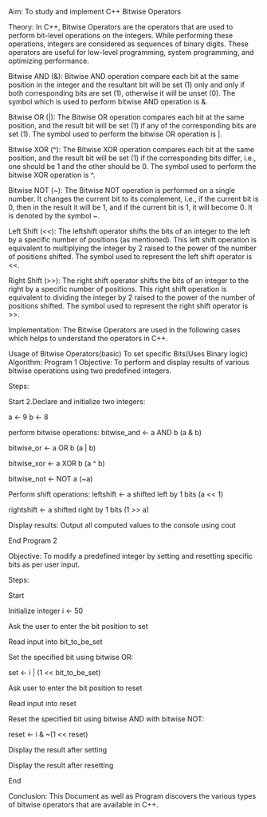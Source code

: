 Aim: 
To study and implement C++ Bitwise Operators

Theory:
In C++, Bitwise Operators are the operators that are used to perform bit-level operations on the integers. While performing these operations, integers are considered as sequences of binary digits. These operators are useful for low-level programming, system programming, and optimizing performance.

Bitwise AND (&):
Bitwise AND operation compare each bit at the same position in the integer and the resultant bit will be set (1) only and only if both corresponding bits are set (1), otherwise it will be unset (0). The symbol which is used to perform bitwise AND operation is &.

Bitwise OR (|):
The Bitwise OR operation compares each bit at the same position, and the result bit will be set (1) if any of the corresponding bits are set (1). The symbol used to perform the bitwise OR operation is |.

Bitwise XOR (^):
The Bitwise XOR operation compares each bit at the same position, and the result bit will be set (1) if the corresponding bits differ, i.e., one should be 1 and the other should be 0. The symbol used to perform the bitwise XOR operation is ^.

Bitwise NOT (~):
The Bitwise NOT operation is performed on a single number. It changes the current bit to its complement, i.e., if the current bit is 0, then in the result it will be 1, and if the current bit is 1, it will become 0. It is denoted by the symbol ~.

Left Shift (<<):
The leftshift operator shifts the bits of an integer to the left by a specific number of positions (as mentioned). This left shift operation is equivalent to multiplying the integer by 2 raised to the power of the number of positions shifted. The symbol used to represent the left shift operator is <<.

Right Shift (>>):
The right shift operator shifts the bits of an integer to the right by a specific number of positions. This right shift operation is equivalent to dividing the integer by 2 raised to the power of the number of positions shifted. The symbol used to represent the right shift operator is >>.

Implementation:
The Bitwise Operators are used in the following cases which helps to understand the operators in C++.

Usage of Bitwise Operators(basic)
To set specific Bits(Uses Binary logic)
Algorithm:
Program 1 Objective: To perform and display results of various bitwise operations using two predefined integers.

Steps:

Start
2.Declare and initialize two integers:

a ← 9 b ← 8

perform bitwise operations:
bitwise_and ← a AND b (a & b)

bitwise_or ← a OR b (a | b)

bitwise_xor ← a XOR b (a ^ b)

bitwise_not ← NOT a (~a)

Perform shift operations:
leftshift ← a shifted left by 1 bits (a << 1)

rightshift ← a shifted right by 1 bits (1 >> a)

Display results:
Output all computed values to the console using cout

End
Program 2

Objective: To modify a predefined integer by setting and resetting specific bits as per user input.

Steps:

Start

Initialize integer i ← 50

Ask the user to enter the bit position to set

Read input into bit_to_be_set

Set the specified bit using bitwise OR:

set ← i | (1 << bit_to_be_set)

Ask user to enter the bit position to reset

Read input into reset

Reset the specified bit using bitwise AND with bitwise NOT:

reset ← i & ~(1 << reset)

Display the result after setting

Display the result after resetting

End

Conclusion:
This Document as well as Program discovers the various types of bitwise operators that are available in C++.
